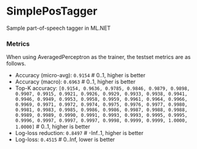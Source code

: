 # SimplePosTagger
Sample part-of-speech tagger in ML․NET

### Metrics
When using AveragedPerceptron as the trainer, the testset metrics are as follows.

* Accuracy (micro-avg):              `0.9154`   # 0..1, higher is better
* Accuracy (macro):                  `0.6963`   # 0..1, higher is better
* Top-K accuracy:                    `[0.9154, 0.9636, 0.9785, 0.9846, 0.9879, 0.9898, 0.9907, 0.9915, 0.9921, 0.9926, 0.9929, 0.9933, 0.9938, 0.9941, 0.9946, 0.9949, 0.9953, 0.9958, 0.9959, 0.9961, 0.9964, 0.9966, 0.9969, 0.9971, 0.9972, 0.9974, 0.9975, 0.9976, 0.9977, 0.9980, 0.9981, 0.9983, 0.9985, 0.9986, 0.9986, 0.9987, 0.9988, 0.9988, 0.9989, 0.9989, 0.9990, 0.9991, 0.9993, 0.9993, 0.9995, 0.9995, 0.9996, 0.9997, 0.9997, 0.9997, 0.9998, 0.9999, 0.9999, 1.0000, 1.0000]`   # 0..1, higher is better
* Log-loss reduction:                `0.8497`   # -Inf..1, higher is better
* Log-loss:                          `0.4515`   # 0..Inf, lower is better
